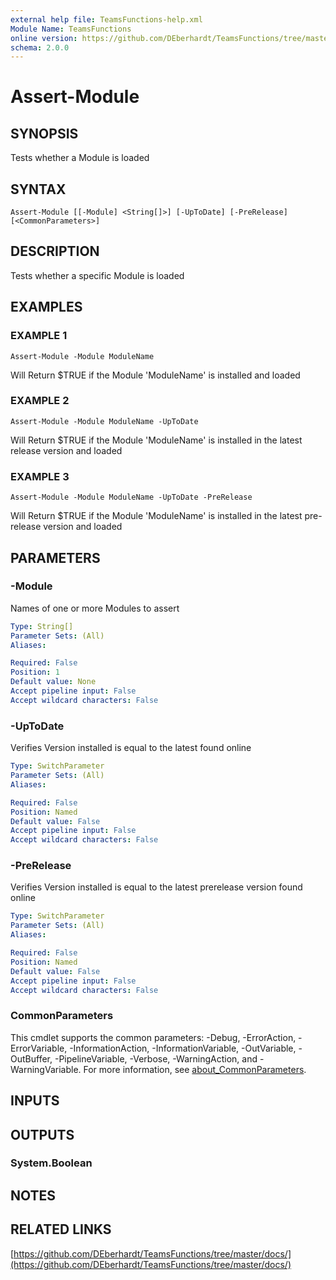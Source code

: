 ```yaml
---
external help file: TeamsFunctions-help.xml
Module Name: TeamsFunctions
online version: https://github.com/DEberhardt/TeamsFunctions/tree/master/docs/
schema: 2.0.0
---
```


# Assert-Module

## SYNOPSIS
Tests whether a Module is loaded

## SYNTAX

```
Assert-Module [[-Module] <String[]>] [-UpToDate] [-PreRelease] [<CommonParameters>]
```

## DESCRIPTION
Tests whether a specific Module is loaded

## EXAMPLES

### EXAMPLE 1
```
Assert-Module -Module ModuleName
```

Will Return $TRUE if the Module 'ModuleName' is installed and loaded

### EXAMPLE 2
```
Assert-Module -Module ModuleName -UpToDate
```

Will Return $TRUE if the Module 'ModuleName' is installed in the latest release version and loaded

### EXAMPLE 3
```
Assert-Module -Module ModuleName -UpToDate -PreRelease
```

Will Return $TRUE if the Module 'ModuleName' is installed in the latest pre-release version and loaded

## PARAMETERS

### -Module
Names of one or more Modules to assert

```yaml
Type: String[]
Parameter Sets: (All)
Aliases:

Required: False
Position: 1
Default value: None
Accept pipeline input: False
Accept wildcard characters: False
```

### -UpToDate
Verifies Version installed is equal to the latest found online

```yaml
Type: SwitchParameter
Parameter Sets: (All)
Aliases:

Required: False
Position: Named
Default value: False
Accept pipeline input: False
Accept wildcard characters: False
```

### -PreRelease
Verifies Version installed is equal to the latest prerelease version found online

```yaml
Type: SwitchParameter
Parameter Sets: (All)
Aliases:

Required: False
Position: Named
Default value: False
Accept pipeline input: False
Accept wildcard characters: False
```

### CommonParameters
This cmdlet supports the common parameters: -Debug, -ErrorAction, -ErrorVariable, -InformationAction, -InformationVariable, -OutVariable, -OutBuffer, -PipelineVariable, -Verbose, -WarningAction, and -WarningVariable. For more information, see [about_CommonParameters](http://go.microsoft.com/fwlink/?LinkID=113216).

## INPUTS

## OUTPUTS

### System.Boolean
## NOTES

## RELATED LINKS

[https://github.com/DEberhardt/TeamsFunctions/tree/master/docs/](https://github.com/DEberhardt/TeamsFunctions/tree/master/docs/)

